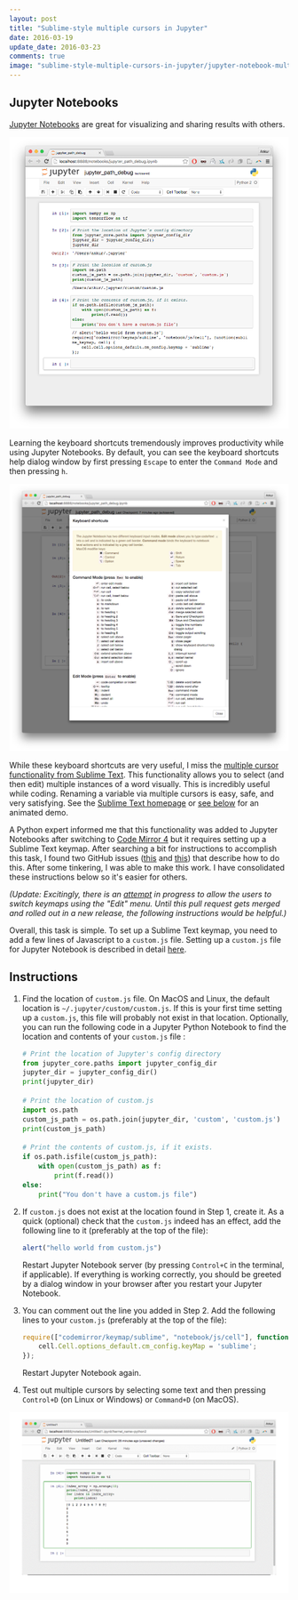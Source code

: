 ```yaml
---
layout: post
title: "Sublime-style multiple cursors in Jupyter"
date: 2016-03-19
update_date: 2016-03-23
comments: true
image: "sublime-style-multiple-cursors-in-jupyter/jupyter-notebook-multiple-cursors-demo.gif"
---
```


## Jupyter Notebooks

[Jupyter Notebooks](http://jupyter.org/) are great for visualizing and sharing results with others.

![Jupyter Notebook running Python](/assets/sublime-style-multiple-cursors-in-jupyter/jupyter-screenshot.png)

Learning the keyboard shortcuts tremendously improves productivity while using Jupyter Notebooks. By default, you can see the keyboard shortcuts help dialog window by first pressing `Escape` to enter the `Command Mode` and then pressing `h`.

![Jupyter Notebook Keyboard Shortcuts Help Dialog Window](/assets/sublime-style-multiple-cursors-in-jupyter/jupyter-keyboard-shortcuts.png)

While these keyboard shortcuts are very useful, I miss the
[multiple cursor functionality from Sublime Text](https://www.sublimetext.com/). This functionality allows you to select (and then edit) multiple instances of a word visually. This is incredibly useful while coding. Renaming a variable via multiple cursors is easy, safe, and very satisfying. See the [Sublime Text
homepage](https://www.sublimetext.com/) or [see below](#multiple-cursors-demo) for an animated demo.

A Python expert informed me that this functionality was added to Jupyter Notebooks after switching to [Code Mirror 4](https://codemirror.net/) but it requires setting up a Sublime Text keymap. After searching a bit for instructions to accomplish this task, I found two GitHub issues
([this](https://github.com/jupyter/notebook/issues/1006) and
[this](https://github.com/ipython/ipython/pull/6221#issuecomment-58936367))  that describe how to do this. After some tinkering, I was able to make this work. I have consolidated these instructions below so it's easier for others.

_(Update: Excitingly, there is an [attempt](https://github.com/jupyter/notebook/pull/1109) in progress to allow the users to switch keymaps using the "Edit" menu. Until this pull request gets merged and rolled out in a new release, the following instructions would be helpful.)_

Overall, this task is simple. To set up a Sublime Text keymap, you need to add a few lines of Javascript to a `custom.js` file. Setting up a `custom.js` file for Jupyter Notebook is described in detail [here](https://jupyter-notebook.readthedocs.org/en/latest/examples/Notebook/rstversions/JavaScript%20Notebook%20Extensions.html).

## Instructions

1. Find the location of `custom.js` file.
    On MacOS and Linux, the default location is `~/.jupyter/custom/custom.js`. If this is your first time setting up a `custom.js`, this file will probably not exist in that location. Optionally, you can run the following code in a Jupyter Python Notebook to find the location and contents of your `custom.js` file :

    ```py
    # Print the location of Jupyter's config directory
    from jupyter_core.paths import jupyter_config_dir
    jupyter_dir = jupyter_config_dir()
    print(jupyter_dir)

    # Print the location of custom.js
    import os.path
    custom_js_path = os.path.join(jupyter_dir, 'custom', 'custom.js')
    print(custom_js_path)

    # Print the contents of custom.js, if it exists.
    if os.path.isfile(custom_js_path):
        with open(custom_js_path) as f:
            print(f.read())
    else:
        print("You don't have a custom.js file")
    ```


2. If `custom.js` does not exist at the location found in Step 1, create it.
    As a quick (optional) check that the `custom.js` indeed has an effect, add the following line to it (preferably at the top of the file):

    ```js
    alert("hello world from custom.js")
    ```

    Restart Jupyter Notebook server (by pressing `Control+C` in the terminal, if applicable). If everything is working correctly, you should be greeted by a dialog window in your browser after you restart your Jupyter Notebook.


3. You can comment out the line you added in Step 2. Add the following lines to your `custom.js` (preferably at the top of the file):

    ```js
    require(["codemirror/keymap/sublime", "notebook/js/cell"], function(sublime_keymap, cell) {
        cell.Cell.options_default.cm_config.keyMap = 'sublime';
    });
    ```

    Restart Jupyter Notebook again.

4. Test out multiple cursors by selecting some text and then pressing `Control+D` (on Linux or Windows) or `Command+D` (on MacOS).

![Multiple cursors in Jupyter Notebook](/assets/sublime-style-multiple-cursors-in-jupyter/jupyter-notebook-multiple-cursors-demo.gif)

